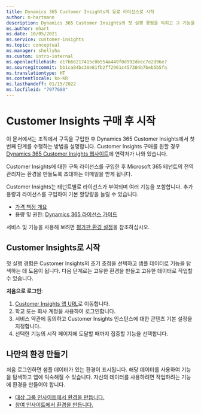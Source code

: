 ```yaml
---
title: Dynamics 365 Customer Insights의 유료 라이선스로 시작
author: m-hartmann
description: Dynamics 365 Customer Insights의 첫 실행 경험을 익히고 그 기능을 살펴보십시오.
ms.author: mhart
ms.date: 10/05/2021
ms.service: customer-insights
ms.topic: conceptual
ms.manager: shellyha
ms.custom: intro-internal
ms.openlocfilehash: e17b66217415c0b554a449f0d992deec7e2d96e7
ms.sourcegitcommit: bb1ca84bc38e81fb2ff2961c457384b7beb5b5fa
ms.translationtype: HT
ms.contentlocale: ko-KR
ms.lasthandoff: 01/15/2022
ms.locfileid: "7977680"
---
```

# <a name="get-started-after-purchasing-customer-insights"></a>Customer Insights 구매 후 시작

이 문서에서는 조직에서 구독을 구입한 후 Dynamics 365 Customer Insights에서 첫 번째 단계를 수행하는 방법을 설명합니다. Customer Insights 구매를 원할 경우 [Dynamics 365 Customer Insights 웹사이트](https://dynamics.microsoft.com/ai/customer-insights/)에 연락처가 나와 있습니다. 

Customer Insights에 대한 구독 라이선스를 구입한 후 Microsoft 365 테넌트의 전역 관리자는 환경을 만들도록 초대하는 이메일을 받게 됩니다. 

Customer Insights는 테넌트별로 라이선스가 부여되며 여러 기능을 포함합니다. 추가 용량과 라이선스를 구입하여 기본 할당량을 늘릴 수 있습니다. 
- [가격 책정 개요](https://dynamics.microsoft.com/ai/customer-insights/pricing/)
- 용량 및 권한: [Dynamics 365 라이선스 가이드](https://go.microsoft.com/fwlink/?LinkId=866544)

서비스 및 기능을 사용해 보려면 [평가판 환경 설정](trial-signup.md)을 참조하십시오.

## <a name="start-with-customer-insights"></a>Customer Insights로 시작

첫 실행 경험은 Customer Insights의 초기 초점을 선택하고 샘플 데이터로 기능을 탐색하는 데 도움이 됩니다. 다음 단계로는 고유한 환경을 만들고 고유한 데이터로 작업할 수 있습니다.

**처음으로 로그인**:

1. [Customer Insights 앱 URL](https://home.ci.ai.dynamics.com)로 이동합니다.
1. 학교 또는 회사 계정을 사용하여 로그인합니다. 
1. 서비스 약관에 동의하고 Customer Insights 인스턴스에 대한 콘텐츠 기본 설정을 지정합니다.
1. 선택한 기능의 시작 페이지에 도달할 때까지 집중할 기능을 선택합니다.

## <a name="create-your-own-environment"></a>나만의 환경 만들기

처음 로그인하면 샘플 데이터가 있는 환경이 표시됩니다. 해당 데이터를 사용하여 기능을 탐색하고 앱에 익숙해질 수 있습니다. 자신의 데이터를 사용하려면 작업하려는 기능에 환경을 만들어야 합니다.

- [대상 그룹 인사이트에서 환경을 만듭니다.](audience-insights/get-started-paid.md)
- [참여 인사이트에서 환경을 만듭니다.](engagement-insights/create-new-environment.md) 



